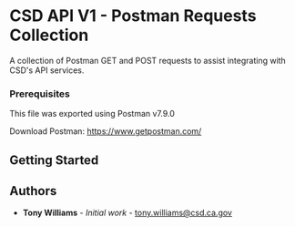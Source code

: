 # CSD API V1 - Postman Requests Collection

A collection of Postman GET and POST requests to assist integrating with CSD's API services.

### Prerequisites

This file was exported using Postman v7.9.0

Download Postman: https://www.getpostman.com/

## Getting Started



## Authors

* **Tony Williams** - *Initial work* - tony.williams@csd.ca.gov
